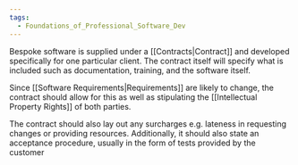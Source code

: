 ```yaml
---
tags:
  - Foundations_of_Professional_Software_Dev
---
```

Bespoke software is supplied under a [[Contracts|Contract]] and developed specifically for one particular client. The contract itself will specify what is included such as documentation, training, and the software itself.

Since [[Software Requirements|Requirements]] are likely to change, the contract should allow for this as well as stipulating the [[Intellectual Property Rights]] of both parties.

The contract should also lay out any surcharges e.g. lateness in requesting changes or providing resources. Additionally, it should also state an acceptance procedure, usually in the form of tests provided by the customer